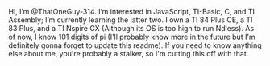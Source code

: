 Hi, I’m @ThatOneGuy-314.
I’m interested in JavaScript, TI-Basic, C, and TI Assembly; I’m currently learning the latter two.
I own a TI 84 Plus CE, a TI 83 Plus, and a TI Nspire CX (Although its OS is too high to run Ndless).
As of now, I know 101 digits of pi (I'll probably know more in the future but I'm definitely gonna forget to update this readme).
If you need to know anything else about me, you're probably a stalker, so I'm cutting this off with that.
